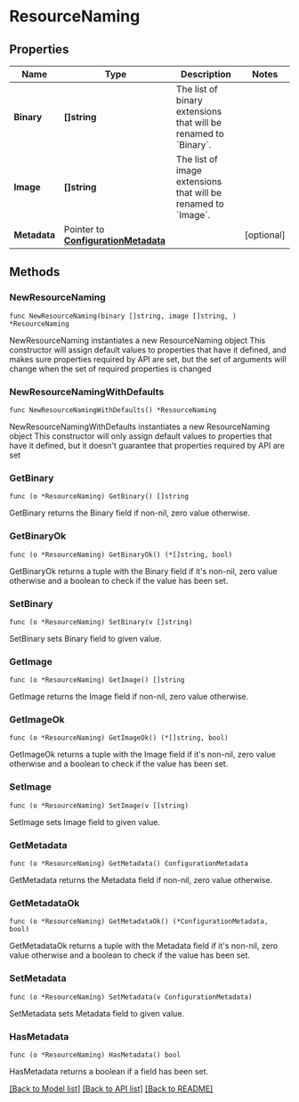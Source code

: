 # ResourceNaming

## Properties

Name | Type | Description | Notes
------------ | ------------- | ------------- | -------------
**Binary** | **[]string** | The list of binary extensions that will be renamed to &#x60;Binary&#x60;. | 
**Image** | **[]string** | The list of image extensions that will be renamed to &#x60;Image&#x60;. | 
**Metadata** | Pointer to [**ConfigurationMetadata**](ConfigurationMetadata.md) |  | [optional] 

## Methods

### NewResourceNaming

`func NewResourceNaming(binary []string, image []string, ) *ResourceNaming`

NewResourceNaming instantiates a new ResourceNaming object
This constructor will assign default values to properties that have it defined,
and makes sure properties required by API are set, but the set of arguments
will change when the set of required properties is changed

### NewResourceNamingWithDefaults

`func NewResourceNamingWithDefaults() *ResourceNaming`

NewResourceNamingWithDefaults instantiates a new ResourceNaming object
This constructor will only assign default values to properties that have it defined,
but it doesn't guarantee that properties required by API are set

### GetBinary

`func (o *ResourceNaming) GetBinary() []string`

GetBinary returns the Binary field if non-nil, zero value otherwise.

### GetBinaryOk

`func (o *ResourceNaming) GetBinaryOk() (*[]string, bool)`

GetBinaryOk returns a tuple with the Binary field if it's non-nil, zero value otherwise
and a boolean to check if the value has been set.

### SetBinary

`func (o *ResourceNaming) SetBinary(v []string)`

SetBinary sets Binary field to given value.


### GetImage

`func (o *ResourceNaming) GetImage() []string`

GetImage returns the Image field if non-nil, zero value otherwise.

### GetImageOk

`func (o *ResourceNaming) GetImageOk() (*[]string, bool)`

GetImageOk returns a tuple with the Image field if it's non-nil, zero value otherwise
and a boolean to check if the value has been set.

### SetImage

`func (o *ResourceNaming) SetImage(v []string)`

SetImage sets Image field to given value.


### GetMetadata

`func (o *ResourceNaming) GetMetadata() ConfigurationMetadata`

GetMetadata returns the Metadata field if non-nil, zero value otherwise.

### GetMetadataOk

`func (o *ResourceNaming) GetMetadataOk() (*ConfigurationMetadata, bool)`

GetMetadataOk returns a tuple with the Metadata field if it's non-nil, zero value otherwise
and a boolean to check if the value has been set.

### SetMetadata

`func (o *ResourceNaming) SetMetadata(v ConfigurationMetadata)`

SetMetadata sets Metadata field to given value.

### HasMetadata

`func (o *ResourceNaming) HasMetadata() bool`

HasMetadata returns a boolean if a field has been set.


[[Back to Model list]](../README.md#documentation-for-models) [[Back to API list]](../README.md#documentation-for-api-endpoints) [[Back to README]](../README.md)



